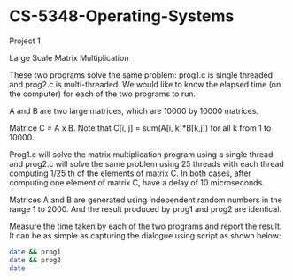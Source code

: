 # CS-5348-Operating-Systems

Project 1 

Large Scale Matrix Multiplication
 
These two programs solve the same problem: prog1.c is single threaded and prog2.c is multi-threaded. We would like to know the elapsed time (on the computer) for each of the two programs to run. 

A and B are two large matrices, which are 10000 by 10000 matrices. 

Matrice C = A x B. Note that C[i, j] = sum(A[i, k]*B[k,j]) for all k from 1 to 10000. 
 
Prog1.c will solve the matrix multiplication program using a single thread and prog2.c will solve the same problem using 25 threads with each thread computing 1/25 th of the elements of matrix C. In both cases, after computing one element of matrix C, have a delay of 10 microseconds. 
 
Matrices A and B are generated using independent random numbers in the range 1 to 2000. And the result produced by prog1 and prog2 are identical. 
 
Measure the time taken by each of the two programs and report the result. It can be as simple as capturing the dialogue using script as shown below: 
```sh  
date && prog1 
date && prog2 
date
```
